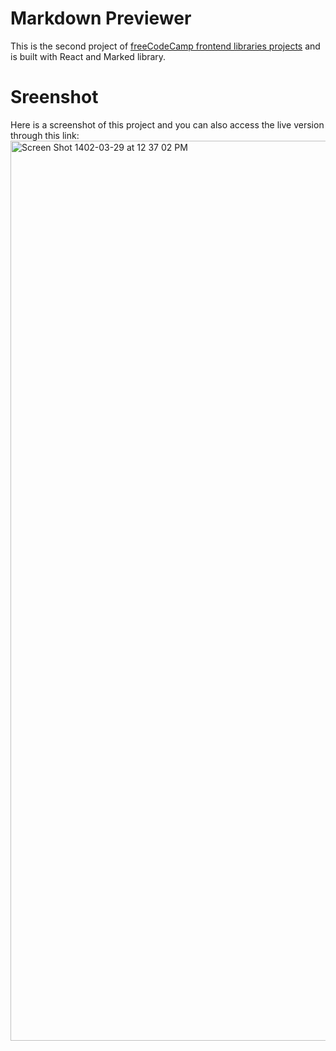 # Markdown Previewer
This is the second project of <a href="https://learn.freecodecamp.org/front-end-libraries/front-end-libraries-projects/build-a-markdown-previewer/">freeCodeCamp frontend libraries projects</a> and is built with React and Marked library.
# Sreenshot
Here is a  screenshot of this project and you can also access the live version through this link: 
<br />
<img width="1440" alt="Screen Shot 1402-03-29 at 12 37 02 PM" src="https://github.com/ShalyDev/markdown-previewer/assets/108570881/9dd923bc-e211-4a0a-854f-074a4be777c4">

